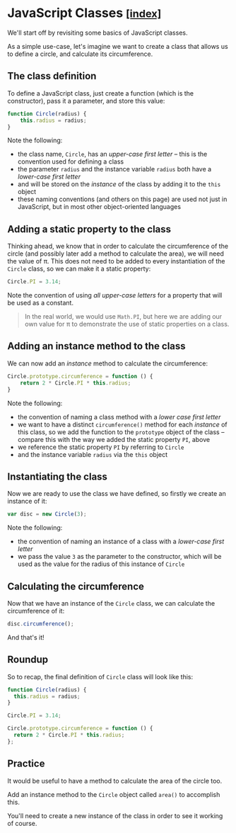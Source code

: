 # JavaScript Classes <small>[[index]](README.md)</small>

We'll start off by revisiting some basics of JavaScript classes.

As a simple use-case, let's imagine we want to create a class that allows us to define a circle, and calculate its circumference.

## The class definition

To define a JavaScript class, just create a function (which is the constructor), pass it a parameter, and store this value:

``` js
function Circle(radius) {
    this.radius = radius;
}
```

Note the following:

- the class name, `Circle`, has an _upper-case first letter_ &ndash; this is the convention used for defining a class
- the parameter `radius` and the instance variable `radius` both have a _lower-case first letter_
- and will be stored on the _instance_ of the class by adding it to the `this` object
- these naming conventions (and others on this page) are used not just in JavaScript, but in most other object-oriented languages


## Adding a static property to the class

Thinking ahead, we know that in order to calculate the circumference of the circle (and possibly later add a method to calculate the area), we will need the value of &pi;. This does not need to be added to every instantiation of the `Circle` class, so we can make it a static property:

``` js
Circle.PI = 3.14;
```

Note the convention of using _all upper-case letters_ for a property that will be used as a constant.

> In the real world, we would use `Math.PI`, but here we are adding our own value for &pi; to demonstrate the use of static properties on a class.

## Adding an instance method to the class

We can now add an _instance_ method to calculate the circumference:

``` js
Circle.prototype.circumference = function () {
    return 2 * Circle.PI * this.radius;
}
```

Note the following:

- the convention of naming a class method with a _lower case first letter_
- we want to have a distinct `circumference()` method for each _instance_ of this class, so we add the function to the `prototype` object of the class &ndash; compare this with the way we added the static property `PI`, above
- we reference the static property `PI` by referring to `Circle`
- and the instance variable `radius` via the `this` object

## Instantiating the class

Now we are ready to use the class we have defined, so firstly we create an instance of it:

``` js
var disc = new Circle(3);
```

Note the following:

- the convention of naming an instance of a class with a _lower-case first letter_
- we pass the value `3` as the parameter to the constructor, which will be used as the value for the radius of this instance of `Circle`

## Calculating the circumference

Now that we have an instance of the `Circle` class, we can calculate the circumference of it:

``` js
disc.circumference();
```

And that's it!

## Roundup

So to recap, the final definition of `Circle` class will look like this:

``` js
function Circle(radius) {
  this.radius = radius;
}

Circle.PI = 3.14;

Circle.prototype.circumference = function () {
  return 2 * Circle.PI * this.radius;
};
```

## Practice

It would be useful to have a method to calculate the area of the circle too.

Add an instance method to the `Circle` object called `area()` to accomplish this.

You'll need to create a new instance of the class in order to see it working of course.

